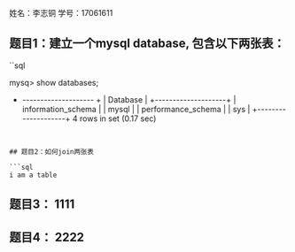 姓名：李志铜
学号：17061611


## 题目1：建立一个mysql database, 包含以下两张表：

``sql

mysq> show databases; 
+ -------------------- + 
| Database | 
+--------------------+ 
| information_schema | 
| mysql | 
| performance_schema | 
| sys | 
+--------------------+ 
4 rows in set (0.17 sec)

```


## 题目2：如何join两张表

```sql
i am a table
```

## 题目3： 1111

## 题目4： 2222
